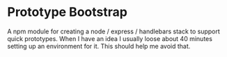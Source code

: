 Prototype Bootstrap
===================

A npm module for creating a node / express / handlebars stack to support 
quick prototypes. When I have an idea I usually loose about 40 minutes 
setting up an environment for it. This should help me avoid that.